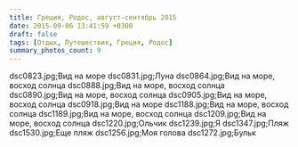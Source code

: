 ```yaml
---
title: Греция, Родос, август-сентябрь 2015
date: 2015-09-06 13:41:59 +0300
draft: false
tags: [Отдых, Путешествия, Греция, Родос]
summary_photos_count: 9
---
```

dsc0823.jpg;Вид на море
dsc0831.jpg;Луна
dsc0864.jpg;Вид на море, восход солнца
dsc0888.jpg;Вид на море, восход солнца
dsc0890.jpg;Вид на море, восход солнца
dsc0905.jpg;Вид на море, восход солнца
dsc0918.jpg;Вид на море
dsc1188.jpg;Вид на море, восход солнца
dsc1189.jpg;Вид на море, восход солнца
dsc1209.jpg;Вид на море, восход солнца
dsc1220.jpg;Ольчик
dsc1239.jpg;Я
dsc1347.jpg;Пляж
dsc1530.jpg;Еще пляж
dsc1256.jpg;Моя голова
dsc1272.jpg;Бульк